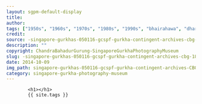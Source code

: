 ```yaml
---
layout: sgpm-default-display
title: 
author: 
tags: ["1950s", "1960s", "1970s", "1980s", "1990s", "bhairahawa", "dharan", "gurkhas", "kathmandu", "nepal", "pokhara", "singapore", "singapore gurkha archive", "singapore gurkha old photographs", "singapore gurkha photography museum", "singapore gurkhas"]
credit: 
source: -singapore-gurkhas-050116-gcspf-gurkha-contingent-archives-cbg-18
description: ""
copyright: ChandraBahadurGurung-SingaporeGurkhaPhotographyMuseum
slug: -singapore-gurkhas-050116-gcspf-gurkha-contingent-archives-cbg-18
date: 2014-10-09
img_path: singapore-gurkhas-050116-gcspf-gurkha-contingent-archives-CBG-18.jpg
category: singapore-gurkha-photography-museum
---
```

	 		

	 		<h1></h1>
	 		{{ site.tags }}
	 		
